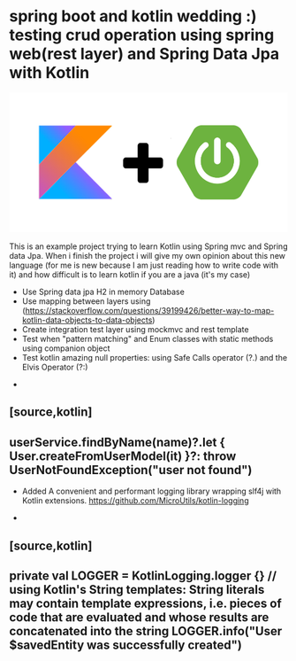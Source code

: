 # spring boot and kotlin wedding :) testing crud operation using spring web(rest layer) and Spring Data Jpa with Kotlin

![Spring boot kotlin](/images/spring_boot_kotlin.png?raw=true "Spring boot kotlin")





This is an example project trying to learn  Kotlin using Spring mvc and Spring data Jpa. When i finish the project i will
give my own opinion about this new language (for me is new because I am just reading how to write code with it) and how difficult is to learn kotlin if you are a java (it's my case)





- Use Spring data jpa H2 in memory Database
- Use mapping between layers using (https://stackoverflow.com/questions/39199426/better-way-to-map-kotlin-data-objects-to-data-objects)
- Create integration test layer using mockmvc and rest template
- Test when "pattern matching" and Enum classes with static methods using companion object
- Test kotlin amazing null properties: using Safe Calls operator (?.) and the Elvis Operator (?:)
+
[source,kotlin]
----
userService.findByName(name)?.let { User.createFromUserModel(it) }?: throw UserNotFoundException("user not found")
----
- Added A convenient and performant logging library wrapping slf4j with Kotlin extensions. https://github.com/MicroUtils/kotlin-logging
+
[source,kotlin]
----
private val LOGGER = KotlinLogging.logger {}
// using Kotlin's String templates: String literals may contain template expressions, i.e. pieces of code that are evaluated and whose results are concatenated into the string
LOGGER.info("User $savedEntity  was successfully created")
----
